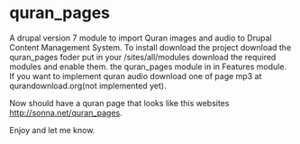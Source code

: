 quran_pages
===========

A drupal version 7 module to import Quran images and audio to Drupal Content Management System.
To install download the project download the quran_pages foder put in your /sites/all/modules
download the required modules and enable them. the quran_pages module in in Features module.
If you want to implement quran audio download one of page mp3 at qurandownload.org(not implemented yet).

Now should have a quran page that looks like this websites http://sonna.net/quran_pages.

Enjoy and let me know.

